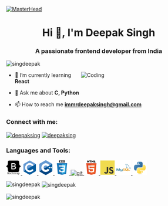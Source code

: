 [![MasterHead](https://media-exp1.licdn.com/dms/image/C4E16AQGDLURwP-MxHQ/profile-displaybackgroundimage-shrink_350_1400/0/1624432677770?e=1649894400&v=beta&t=9ftvnINumN5h6vFaR-FyTOl-2Ov9sR28qcB_c-SqH5k)](https://github.com/singdeepak/singdeepak/blob/main/Blue%20And%20Red%20Futuristic%20Game%20YouTube%20Channel%20Art.png)
<h1 align="center">Hi 👋, I'm Deepak Singh</h1>
<h3 align="center">A passionate frontend developer from India</h3>

<p align="left"> <img src="https://komarev.com/ghpvc/?username=singdeepak&label=Profile%20views&color=0e75b6&style=flat" alt="singdeepak" /> </p>
<img align="right" alt="Coding" width="300" src="https://www.sarvika.com/wp-content/uploads/2021/03/Backend-Developer-Python-GIF-Dribble.gif">

- 🌱 I’m currently learning **React**

- 💬 Ask me about **C, Python**

- 📫 How to reach me **immrdeepaksingh@gmail.com**

<h3 align="left">Connect with me:</h3>
<p align="left">
<a href="https://linkedin.com/in/deepaksing" target="blank"><img align="center" src="https://raw.githubusercontent.com/rahuldkjain/github-profile-readme-generator/master/src/images/icons/Social/linked-in-alt.svg" alt="deepaksing" height="30" width="40" /></a>
<a href="https://www.hackerrank.com/deepaksing" target="blank"><img align="center" src="https://raw.githubusercontent.com/rahuldkjain/github-profile-readme-generator/master/src/images/icons/Social/hackerrank.svg" alt="deepaksing" height="30" width="40" /></a>
</p>

<h3 align="left">Languages and Tools:</h3>
<p align="left"> <a href="https://getbootstrap.com" target="_blank" rel="noreferrer"> <img src="https://raw.githubusercontent.com/devicons/devicon/master/icons/bootstrap/bootstrap-plain-wordmark.svg" alt="bootstrap" width="40" height="40"/> </a> <a href="https://www.cprogramming.com/" target="_blank" rel="noreferrer"> <img src="https://raw.githubusercontent.com/devicons/devicon/master/icons/c/c-original.svg" alt="c" width="40" height="40"/> </a> <a href="https://www.w3schools.com/cpp/" target="_blank" rel="noreferrer"> <img src="https://raw.githubusercontent.com/devicons/devicon/master/icons/cplusplus/cplusplus-original.svg" alt="cplusplus" width="40" height="40"/> </a> <a href="https://www.w3schools.com/css/" target="_blank" rel="noreferrer"> <img src="https://raw.githubusercontent.com/devicons/devicon/master/icons/css3/css3-original-wordmark.svg" alt="css3" width="40" height="40"/> </a> <a href="https://git-scm.com/" target="_blank" rel="noreferrer"> <img src="https://www.vectorlogo.zone/logos/git-scm/git-scm-icon.svg" alt="git" width="40" height="40"/> </a> <a href="https://www.w3.org/html/" target="_blank" rel="noreferrer"> <img src="https://raw.githubusercontent.com/devicons/devicon/master/icons/html5/html5-original-wordmark.svg" alt="html5" width="40" height="40"/> </a> <a href="https://developer.mozilla.org/en-US/docs/Web/JavaScript" target="_blank" rel="noreferrer"> <img src="https://raw.githubusercontent.com/devicons/devicon/master/icons/javascript/javascript-original.svg" alt="javascript" width="40" height="40"/> </a> <a href="https://www.mysql.com/" target="_blank" rel="noreferrer"> <img src="https://raw.githubusercontent.com/devicons/devicon/master/icons/mysql/mysql-original-wordmark.svg" alt="mysql" width="40" height="40"/> </a> <a href="https://www.python.org" target="_blank" rel="noreferrer"> <img src="https://raw.githubusercontent.com/devicons/devicon/master/icons/python/python-original.svg" alt="python" width="40" height="40"/> </a> </p>

<p><img align="left" src="https://github-readme-stats.vercel.app/api/top-langs?username=singdeepak&show_icons=true&locale=en&layout=compact" alt="singdeepak" /></p>

<p>&nbsp;<img align="center" src="https://github-readme-stats.vercel.app/api?username=singdeepak&show_icons=true&locale=en" alt="singdeepak" /></p>

<p><img align="center" src="https://github-readme-streak-stats.herokuapp.com/?user=singdeepak&" alt="singdeepak" /></p>
